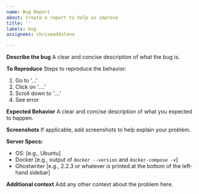 ```yaml
---
name: Bug Report
about: Create a report to help us improve
title: ''
labels: bug
assignees: chrismaddalena

---
```


**Describe the bug**
A clear and concise description of what the bug is.

**To Reproduce**
Steps to reproduce the behavior:
1. Go to '...'
2. Click on '....'
3. Scroll down to '....'
4. See error

**Expected Behavior**
A clear and concise description of what you expected to happen.

**Screenshots**
If applicable, add screenshots to help explain your problem.

**Server Specs:**
 - OS: [e.g., Ubuntu]
 - Docker [e.g., output of `docker --version` and `docker-compose -v`]
 - Ghostwriter [e.g., 2.2.3 or whatever is printed at the bottom of the left-hand sidebar]

**Additional context**
Add any other context about the problem here.
